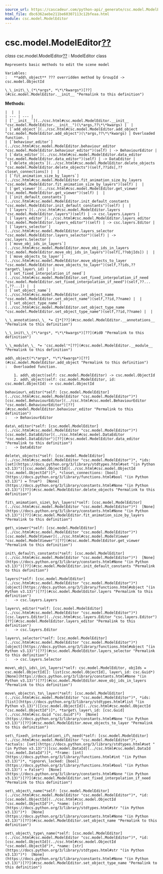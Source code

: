 ```yaml
---
source_url: https://cascadeur.com/python-api/_generate/csc.model.ModelEditor.html
html_file: dbc6362aebe211be60307113c12bfeaa.html
module: csc.model.ModelEditor
---
```


# csc.model.ModelEditor[??](#csc-model-modeleditor "Permalink to this heading")

*class* csc.model.ModelEditor[??](#csc.model.ModelEditor "Permalink to this definition")
:   ModelEditor class

    Represents basic methods to edit the scene model

    Variables:
    :   **add\_object** ??? overridden method by GroupId -> csc.model.ObjectId

    \_\_init\_\_(*\*args*, *\*\*kwargs*)[??](#csc.model.ModelEditor.__init__ "Permalink to this definition")

    
**Methods:**

    |  |  |
    | --- | --- |
    | [`__init__`](../csc.html#csc.model.ModelEditor.__init__ "csc.model.ModelEditor.__init__")(\*args,??\*\*kwargs) |  |
    | [`add_object`](../csc.html#csc.model.ModelEditor.add_object "csc.model.ModelEditor.add_object")(\*args,??\*\*kwargs) | Overloaded function. |
    | [`behaviour_editor`](../csc.html#csc.model.ModelEditor.behaviour_editor "csc.model.ModelEditor.behaviour_editor")(self) | -> BehaviourEditor |
    | [`data_editor`](../csc.html#csc.model.ModelEditor.data_editor "csc.model.ModelEditor.data_editor")(self) | -> DataEditor |
    | [`delete_objects`](../csc.html#csc.model.ModelEditor.delete_objects "csc.model.ModelEditor.delete_objects")(self,??ids[,??close\_connections]) |  |
    | [`fit_animation_size_by_layers`](../csc.html#csc.model.ModelEditor.fit_animation_size_by_layers "csc.model.ModelEditor.fit_animation_size_by_layers")(self) |  |
    | [`get_viewer`](../csc.html#csc.model.ModelEditor.get_viewer "csc.model.ModelEditor.get_viewer")(self) |  |
    | [`init_default_constants`](../csc.html#csc.model.ModelEditor.init_default_constants "csc.model.ModelEditor.init_default_constants")(self) |  |
    | [`layers`](../csc.html#csc.model.ModelEditor.layers "csc.model.ModelEditor.layers")(self) | -> csc.layers.Layers |
    | [`layers_editor`](../csc.html#csc.model.ModelEditor.layers_editor "csc.model.ModelEditor.layers_editor")(self) | -> csc.layers.Editor |
    | [`layers_selector`](../csc.html#csc.model.ModelEditor.layers_selector "csc.model.ModelEditor.layers_selector")(self) | -> csc.layers.Selector |
    | [`move_obj_ids_in_layers`](../csc.html#csc.model.ModelEditor.move_obj_ids_in_layers "csc.model.ModelEditor.move_obj_ids_in_layers")(self[,??objIds]) |  |
    | [`move_objects_to_layer`](../csc.html#csc.model.ModelEditor.move_objects_to_layer "csc.model.ModelEditor.move_objects_to_layer")(self,??ids,??target\_layer\_id) |  |
    | [`set_fixed_interpolation_if_need`](../csc.html#csc.model.ModelEditor.set_fixed_interpolation_if_need "csc.model.ModelEditor.set_fixed_interpolation_if_need")(self,??...[,??...]) |  |
    | [`set_object_name`](../csc.html#csc.model.ModelEditor.set_object_name "csc.model.ModelEditor.set_object_name")(self,??id,??name) |  |
    | [`set_object_type_name`](../csc.html#csc.model.ModelEditor.set_object_type_name "csc.model.ModelEditor.set_object_type_name")(self,??id,??name) |  |

    \_\_annotations\_\_ *= {}*[??](#csc.model.ModelEditor.__annotations__ "Permalink to this definition")

    \_\_init\_\_(*\*args*, *\*\*kwargs*)[??](#id0 "Permalink to this definition")

    \_\_module\_\_ *= 'csc.model'*[??](#csc.model.ModelEditor.__module__ "Permalink to this definition")

    add\_object(*\*args*, *\*\*kwargs*)[??](#csc.model.ModelEditor.add_object "Permalink to this definition")
    :   Overloaded function.

        1. add\_object(self: csc.model.ModelEditor) -> csc.model.ObjectId
        2. add\_object(self: csc.model.ModelEditor, id: csc.model.ObjectId) -> csc.model.ObjectId

    behaviour\_editor(*self: [csc.model.ModelEditor](../csc.html#csc.model.ModelEditor "csc.model.ModelEditor")*)  [csc.model.BehaviourEditor](../csc.html#csc.model.BehaviourEditor "csc.model.BehaviourEditor")[??](#csc.model.ModelEditor.behaviour_editor "Permalink to this definition")
    :   -> BehaviourEditor

    data\_editor(*self: [csc.model.ModelEditor](../csc.html#csc.model.ModelEditor "csc.model.ModelEditor")*)  [csc.model.DataEditor](../csc.html#csc.model.DataEditor "csc.model.DataEditor")[??](#csc.model.ModelEditor.data_editor "Permalink to this definition")
    :   -> DataEditor

    delete\_objects(*self: [csc.model.ModelEditor](../csc.html#csc.model.ModelEditor "csc.model.ModelEditor")*, *ids: [set](https://docs.python.org/3/library/stdtypes.html#set "(in Python v3.13)")[[csc.model.ObjectId](../csc.html#csc.model.ObjectId "csc.model.ObjectId")]*, *close\_connections: [bool](https://docs.python.org/3/library/functions.html#bool "(in Python v3.13)") = True*)  [None](https://docs.python.org/3/library/constants.html#None "(in Python v3.13)")[??](#csc.model.ModelEditor.delete_objects "Permalink to this definition")

    fit\_animation\_size\_by\_layers(*self: [csc.model.ModelEditor](../csc.html#csc.model.ModelEditor "csc.model.ModelEditor")*)  [None](https://docs.python.org/3/library/constants.html#None "(in Python v3.13)")[??](#csc.model.ModelEditor.fit_animation_size_by_layers "Permalink to this definition")

    get\_viewer(*self: [csc.model.ModelEditor](../csc.html#csc.model.ModelEditor "csc.model.ModelEditor")*)  [csc.model.ModelViewer](../csc.html#csc.model.ModelViewer "csc.model.ModelViewer")[??](#csc.model.ModelEditor.get_viewer "Permalink to this definition")

    init\_default\_constants(*self: [csc.model.ModelEditor](../csc.html#csc.model.ModelEditor "csc.model.ModelEditor")*)  [None](https://docs.python.org/3/library/constants.html#None "(in Python v3.13)")[??](#csc.model.ModelEditor.init_default_constants "Permalink to this definition")

    layers(*self: [csc.model.ModelEditor](../csc.html#csc.model.ModelEditor "csc.model.ModelEditor")*)  [object](https://docs.python.org/3/library/functions.html#object "(in Python v3.13)")[??](#csc.model.ModelEditor.layers "Permalink to this definition")
    :   -> csc.layers.Layers

    layers\_editor(*self: [csc.model.ModelEditor](../csc.html#csc.model.ModelEditor "csc.model.ModelEditor")*)  [csc.layers.Editor](../csc.html#csc.layers.Editor "csc.layers.Editor")[??](#csc.model.ModelEditor.layers_editor "Permalink to this definition")
    :   -> csc.layers.Editor

    layers\_selector(*self: [csc.model.ModelEditor](../csc.html#csc.model.ModelEditor "csc.model.ModelEditor")*)  [object](https://docs.python.org/3/library/functions.html#object "(in Python v3.13)")[??](#csc.model.ModelEditor.layers_selector "Permalink to this definition")
    :   -> csc.layers.Selector

    move\_obj\_ids\_in\_layers(*self: csc.model.ModelEditor, objIds = csc.model.ObjectId[]: list[csc.model.ObjectId], layer\_id: csc.Guid*)  [None](https://docs.python.org/3/library/constants.html#None "(in Python v3.13)")[??](#csc.model.ModelEditor.move_obj_ids_in_layers "Permalink to this definition")

    move\_objects\_to\_layer(*self: [csc.model.ModelEditor](../csc.html#csc.model.ModelEditor "csc.model.ModelEditor")*, *ids: [list](https://docs.python.org/3/library/stdtypes.html#list "(in Python v3.13)")[[csc.model.ObjectId](../csc.html#csc.model.ObjectId "csc.model.ObjectId")]*, *target\_layer\_id: [csc.Guid](../csc.html#csc.Guid "csc.Guid")*)  [None](https://docs.python.org/3/library/constants.html#None "(in Python v3.13)")[??](#csc.model.ModelEditor.move_objects_to_layer "Permalink to this definition")

    set\_fixed\_interpolation\_if\_need(*self: [csc.model.ModelEditor](../csc.html#csc.model.ModelEditor "csc.model.ModelEditor")*, *actuals: [set](https://docs.python.org/3/library/stdtypes.html#set "(in Python v3.13)")[[csc.model.DataId](../csc.html#csc.model.DataId "csc.model.DataId")]*, *frame: [int](https://docs.python.org/3/library/functions.html#int "(in Python v3.13)")*, *ignore\_locked: [bool](https://docs.python.org/3/library/functions.html#bool "(in Python v3.13)") = False*)  [None](https://docs.python.org/3/library/constants.html#None "(in Python v3.13)")[??](#csc.model.ModelEditor.set_fixed_interpolation_if_need "Permalink to this definition")

    set\_object\_name(*self: [csc.model.ModelEditor](../csc.html#csc.model.ModelEditor "csc.model.ModelEditor")*, *id: [csc.model.ObjectId](../csc.html#csc.model.ObjectId "csc.model.ObjectId")*, *name: [str](https://docs.python.org/3/library/stdtypes.html#str "(in Python v3.13)")*)  [None](https://docs.python.org/3/library/constants.html#None "(in Python v3.13)")[??](#csc.model.ModelEditor.set_object_name "Permalink to this definition")

    set\_object\_type\_name(*self: [csc.model.ModelEditor](../csc.html#csc.model.ModelEditor "csc.model.ModelEditor")*, *id: [csc.model.ObjectId](../csc.html#csc.model.ObjectId "csc.model.ObjectId")*, *name: [str](https://docs.python.org/3/library/stdtypes.html#str "(in Python v3.13)")*)  [None](https://docs.python.org/3/library/constants.html#None "(in Python v3.13)")[??](#csc.model.ModelEditor.set_object_type_name "Permalink to this definition")